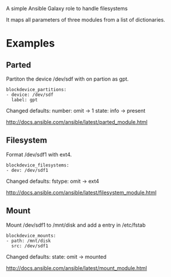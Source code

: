 
A simple Ansible Galaxy role to handle filesystems

It maps all parameters of three modules from a list of dictionaries.

# Examples

## Parted

Partiton the device /dev/sdf with on partion as gpt.

```
blockdevice_partitions:
- device: /dev/sdf
  label: gpt
```

Changed defaults:
number: omit -> 1
state: info -> present

http://docs.ansible.com/ansible/latest/parted_module.html

## Filesystem

Format /dev/sdf1 with ext4.

```
blockdevice_filesystems:
- dev: /dev/sdf1
```

Changed defaults:
fstype: omit -> ext4

http://docs.ansible.com/ansible/latest/filesystem_module.html

## Mount

Mount /dev/sdf1 to /mnt/disk and add a entry in /etc/fstab

```
blockdevice_mounts:
- path: /mnt/disk
  src: /dev/sdf1
```

Changed defaults:
state: omit -> mounted

http://docs.ansible.com/ansible/latest/mount_module.html
